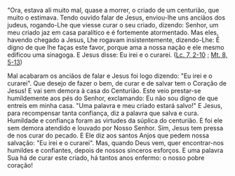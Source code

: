 "Ora, estava ali muito mal, quase a morrer, o criado de um centurião, que muito o estimava. Tendo ouvido falar de Jesus, enviou-lhe uns anciãos dos judeus, rogando-Lhe que viesse curar o seu criado, dizendo: Senhor, um meu criado jaz em casa paralítico e é fortemente atormentado. Mas eles, havendo chegado a Jesus, Lhe rogavam insistentemente, dizendo-Lhe: É digno de que lhe faças este favor, porque ama a nossa nação e ele mesmo edificou uma sinagoga. E Jesus disse: Eu irei e o curarei. ([Lc. 7, 2-10](https://vulgata.online/bible/Lc.7?ed=MS&vfn=MS.Lc.7.2-10:vs) ; [Mt. 8, 5-13](https://vulgata.online/bible/Mt.8?ed=MS&vfn=MS.Mt.8.5-13:vs))

Mal acabaram os anciãos de falar e Jesus foi logo dizendo: "Eu irei e o curarei". Que desejo de fazer o bem, de curar e de salvar tem o Coração de Jesus! E vai sem demora à casa do Centurião. Este veio prestar-se humildemente aos pés do Senhor, exclamando: Eu não sou digno de que entreis em minha casa. "Uma palavra e meu criado estará salvo!" E Jesus, para recompensar tanta confiança, diz a palavra que salva e cura. Humildade e confiança foram as virtudes da súplica do centurião. E foi ele sem demora atendido e louvado por Nosso Senhor. Sim, Jesus tem pressa de nos curar do pecado. E Ele diz aos santos Anjos que pedem nossa salvação: "Eu irei e o curarei". Mas, quando Deus vem, quer encontrar-nos humildes e confiantes, depois de nossos sinceros esforços. E uma palavra Sua há de curar este criado, há tantos anos enfermo: o nosso pobre coração!
